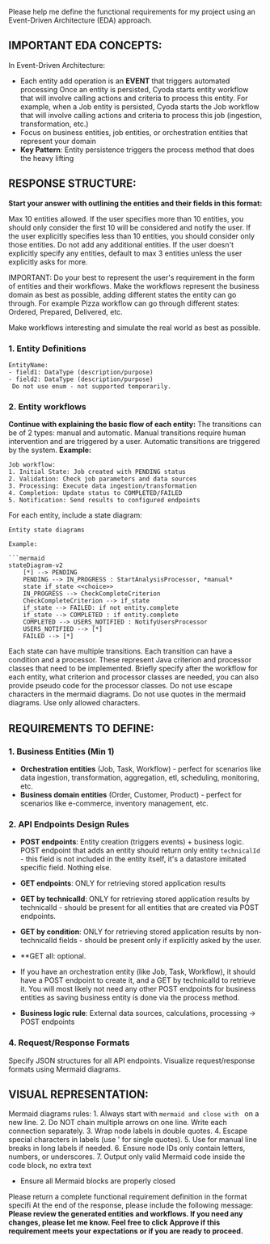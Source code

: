 
Please help me define the functional requirements for my project using an Event-Driven Architecture (EDA) approach.

## IMPORTANT EDA CONCEPTS:
In Event-Driven Architecture:
- Each entity add operation is an **EVENT** that triggers automated processing
Once an entity is persisted, Cyoda starts entity workflow that will involve calling actions and criteria to process this entity.
For example, when a Job entity is persisted, Cyoda starts the Job workflow that will involve calling actions and criteria to process this job (ingestion, transformation, etc.)
- Focus on business entities, job entities, or orchestration entities that represent your domain
- **Key Pattern**: Entity persistence triggers the process method that does the heavy lifting

## RESPONSE STRUCTURE:
**Start your answer with outlining the entities and their fields in this format:**

Max 10 entities allowed. If the user specifies more than 10 entities, you should only consider the first 10 will be considered and notify the user.
If the user explicitly specifies less than 10 entities, you should consider only those entities. Do not add any additional entities.
If the user doesn't explicitly specify any entities, default to max 3 entities unless the user explicitly asks for more.

IMPORTANT:
Do your best to represent the user's requirement in the form of entities and their workflows.
Make the workflows represent the business domain as best as possible, adding different states the entity can go through. 
For example Pizza workflow can go through different states: Ordered, Prepared, Delivered, etc.

Make workflows interesting and simulate the real world as best as possible.
 
### 1. Entity Definitions
```
EntityName:
- field1: DataType (description/purpose)
- field2: DataType (description/purpose)
 Do not use enum - not supported temporarily.
```

### 2. Entity workflows
**Continue with explaining the basic flow of each entity:**
The transitions can be of 2 types: manual and automatic.
Manual transitions require human intervention and are triggered by a user.
Automatic transitions are triggered by the system.
**Example:**
```
Job workflow:
1. Initial State: Job created with PENDING status
2. Validation: Check job parameters and data sources
3. Processing: Execute data ingestion/transformation
4. Completion: Update status to COMPLETED/FAILED
5. Notification: Send results to configured endpoints
```
For each entity, include a state diagram:
```mermaid
Entity state diagrams

Example:

```mermaid
stateDiagram-v2
    [*] --> PENDING
    PENDING --> IN_PROGRESS : StartAnalysisProcessor, *manual*
    state if_state <<choice>>
    IN_PROGRESS --> CheckCompleteCriterion
    CheckCompleteCriterion --> if_state
    if_state --> FAILED: if not entity.complete
    if_state --> COMPLETED : if entity.complete
    COMPLETED --> USERS_NOTIFIED : NotifyUsersProcessor
    USERS_NOTIFIED --> [*]
    FAILED --> [*]
```

Each state can have multiple transitions. Each transition can have a condition and a processor. These represent Java criterion and processor classes that need to be implemented.
Briefly specify after the workflow for each entity, what criterion and processor classes are needed, you can also provide pseudo code for the processor classes.
Do not use escape characters in the mermaid diagrams. Do not use quotes in the mermaid diagrams. Use only allowed characters.

## REQUIREMENTS TO DEFINE:

### 1. Business Entities (Min 1)
- **Orchestration entities** (Job, Task, Workflow) - perfect for scenarios like data ingestion, transformation, aggregation, etl, scheduling, monitoring, etc.
- **Business domain entities** (Order, Customer, Product) - perfect for scenarios like e-commerce, inventory management, etc. 

### 2. API Endpoints Design Rules
- **POST endpoints**: Entity creation (triggers events) + business logic. POST endpoint that adds an entity should return only entity `technicalId` - this field is not included in the entity itself, it's a datastore imitated specific field. Nothing else.
- **GET endpoints**: ONLY for retrieving stored application results
- **GET by technicalId**: ONLY for retrieving stored application results by technicalId - should be present for all entities that are created via POST endpoints.
- **GET by condition**: ONLY for retrieving stored application results by non-technicalId fields - should be present only if explicitly asked by the user.
- **GET all: optional.

- If you have an orchestration entity (like Job, Task, Workflow), it should have a POST endpoint to create it, and a GET by technicalId to retrieve it. You will most likely not need any other POST endpoints for business entities as saving business entity is done via the process method.
- **Business logic rule**: External data sources, calculations, processing → POST endpoints

### 4. Request/Response Formats
Specify JSON structures for all API endpoints.
Visualize request/response formats using Mermaid diagrams.

## VISUAL REPRESENTATION:
Mermaid diagrams rules:
    1. Always start with ```mermaid and close with ``` on a new line.
    2. Do NOT chain multiple arrows on one line. Write each connection separately.
    3. Wrap node labels in double quotes.
    4. Escape special characters in labels (use &#39; for single quotes).
    5. Use 
 for manual line breaks in long labels if needed.
    6. Ensure node IDs only contain letters, numbers, or underscores.
    7. Output only valid Mermaid code inside the code block, no extra text
- Ensure all Mermaid blocks are properly closed

Please return a complete functional requirement definition in the format specifi
At the end of the response, please include the following message:
**Please review the generated entities and workflows. If you need any changes, please let me know. Feel free to click Approve if this requirement meets your expectations or if you are ready to proceed.**
